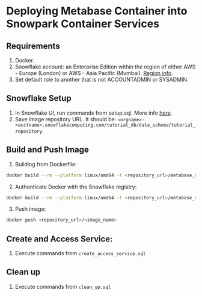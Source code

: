 # Deploying Metabase Container into Snowpark Container Services

## Requirements
1. Docker. 
2. Snowflake account: an Enterprise Edition within the region of either AWS - Europe (London) or  AWS - Asia Pacific (Mumbai). [Region info](https://docs.snowflake.com/en/developer-guide/snowpark-container-services/overview#label-snowpark-containers-overview-available-regions).
3. Set default role to another that is not ACCOUNTADMIN or SYSADMIN.

## Snowflake Setup
1. In Snowflake UI, run commands from setup.sql. More info [here](https://docs.snowflake.com/en/developer-guide/snowpark-container-services/tutorials/common-setup#create-snowflake-objects).
2. Save image repository URL. It should be:
`<orgname>-<acctname>.snowflakecomputing.com/tutorial_db/data_schema/tutorial_repository`.

## Build and Push Image
1. Building from Dockerfile:
```sh
docker build --rm --platform linux/amd64 -t <repository_url>/metabase_service_image:latest .
```
2. Authenticate Docker with the Snowflake registry: 
```sh
docker build --rm --platform linux/amd64 -t <repository_url>/metabase_service_image:latest .
```
3. Push image:
```sh
docker push <repository_url>/<image_name>
```

## Create and Access Service:
1. Execute commands from `create_access_service.sql`

## Clean up
1. Execute commands from `clean_up.sql`
